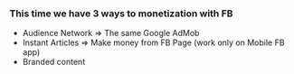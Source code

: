### This time we have 3 ways to monetization with FB

- Audience Network => The same Google AdMob
- Instant Articles => Make money from FB Page (work only on Mobile FB app)
- Branded content
